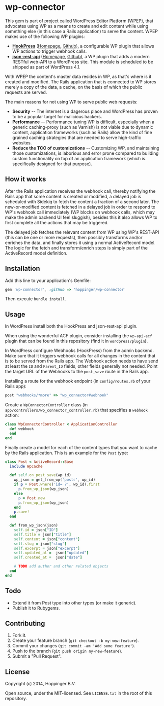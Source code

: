 
wp-connector
============

This gem is part of project called WordPress Editor Platform (WPEP), that advocates using WP as a means to create and edit content while using something else (in this case a Rails application) to serve the content.  WPEP makes use of the following WP plugins:

* [**HookPress**](https://wordpress.org/plugins/hookpress) ([Homepage](http://mitcho.com/code/hookpress), [Github](https://github.com/mitcho/hookpress)), a configurable WP plugin that allows WP actions to trigger webhook calls.
* [**json-rest-api**](https://wordpress.org/plugins/json-rest-api) ([Homepage](http://wp-api.org), [Github](https://github.com/WP-API/WP-API)), a WP plugin that adds a modern RESTful web-API to a WordPress site. This module is scheduled to be shipped as part of WordPress 4.1.

With WPEP the content's master data resides in WP, as that's where is it created and modified.  The Rails application that is connected to WP stores merely a copy of the data, a cache, on the basis of which the public requests are served.

The main reasons for not using WP to serve public web requests:

* **Security** -- The internet is a dagerous place and WordPress has proven to be a popular target for malicious hackers.
* **Performance** -- Performance tuning WP is difficult, especially when a generic caching-proxy (such as Varnish) is not viable due to dynamic content, application frameworks (such as Rails) allow the kind of fine grained caching strategies that are needed to serve high-traffic websites.
* **Reduce the TCO of customizations** -- Customizing WP, and maintaining those customizations, is laborious and error prone compared to building custom functionality on top of an application framework (which is specifically designed for that purpose).



## How it works

After the Rails application receives the webhook call, thereby notifying the Rails app that some content is created or modified, a delayed job is scheduled with Sidekiq to fetch the content a fraction of a second later.  The new-or-modified content is fetched in a delayed job in order to respond to WP's webhook call immediately (WP blocks on webhook calls, which may make the admin backend UI feel sluggish), besides this it also allows WP to first complete all the actions that may be triggered.

The delayed job fetches the relevant content from WP using WP's REST-API (this can be one or more requests), then possibly transforms and/or enriches the data, and finally stores it using a normal ActiveRecord model. The logic for the fetch and transform/enrich steps is simply part of the ActiveRecord model definition.



## Installation

Add this line to your application's Gemfile:

```ruby
gem 'wp-connector', :github => 'hoppinger/wp-connector'
```

Then execute `bundle install`.



## Usage

In WordPress install both the HookPress and json-rest-api plugin.

When using the wonderful ACF plugin, consider installing the `wp-api-acf` plugin that can be found in this repository (find it in `wordpress/plugin`).

In WordPress configure Webhooks (HookPress) from the admin backend. Make sure that it triggers webhook calls for all changes in the content that is to be served from the Rails app.  The Webhook action needs to have send at least the `ID` and `Parent_ID` fields, other fields generally not needed.  Point the target URL of the Webhooks to the `post_save` route in the Rails app.

Installing a route for the webhook endpoint (in `config/routes.rb` of your Rails app):

```ruby
post "webhooks/*more" => "wp_connector#webhook"
```

Create a `WpConnectorController` class (in `app/controllers/wp_connector_controller.rb`) that specifies a `webhook` action:

```ruby
class WpConnectorController < ApplicationController
  def webhook
  end
end
```

Finally create a model for each of the content types that you want to cache by the Rails application. This is an example for the `Post` type:

```ruby
class Post < ActiveRecord::Base
  include WpCache

  def self.on_post_save(wp_id)
    wp_json = get_from_wp('posts', wp_id)
    if p = Post.where('id= ?', wp_id).first
      p.from_wp_json(wp_json)
    else
      p = Post.new
      p.from_wp_json(wp_json)
    end
    p.save!
  end

  def from_wp_json(json)
    self.id = json["ID"]
    self.title = json["title"]
    self.content = json["content"]
    self.slug = json["slug"]
    self.excerpt = json["excerpt"]
    self.updated_at =  json["updated"]
    self.created_at =  json["date"]

    # TODO add author and other related objects
  end
end
```


## Todo

* Extend it from Post type into other types (or make it generic).
* Publish it to Rubygems.



## Contributing

1. Fork it.
2. Create your feature branch (`git checkout -b my-new-feature`).
3. Commit your changes (`git commit -am 'Add some feature'`).
4. Push to the branch (`git push origin my-new-feature`).
5. Submit a "Pull Request".



## License

Copyright (c) 2014, Hoppinger B.V.

Open source, under the MIT-licensed. See `LICENSE.txt` in the root of this repository.
